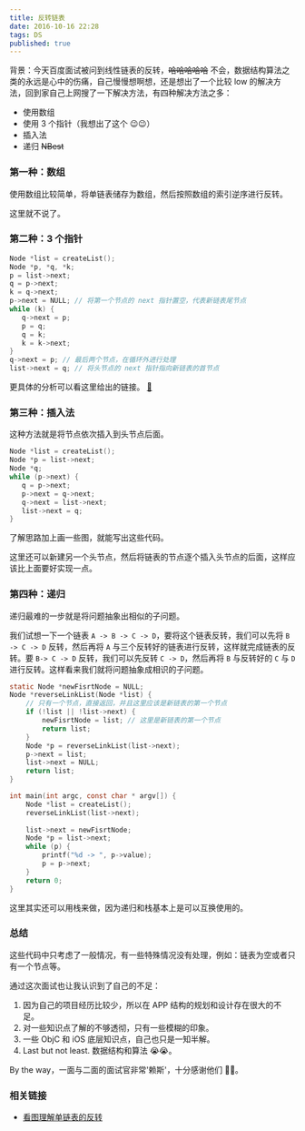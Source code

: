 ```yaml
---
title: 反转链表
date: 2016-10-16 22:28
tags: DS
published: true
---
```


背景：今天百度面试被问到线性链表的反转，~~哈哈哈哈哈~~ 不会，数据结构算法之类的永远是心中的伤痛，自己慢慢想啊想，还是想出了一个比较 low 的解决方法，回到家自己上网搜了一下解决方法，有四种解决方法之多：

<!-- more -->

* 使用数组
* 使用 3 个指针（我想出了这个 😉😉）
* 插入法
* 递归 ~~NBest~~

### 第一种：数组

使用数组比较简单，将单链表储存为数组，然后按照数组的索引逆序进行反转。

这里就不说了。

### 第二种：3 个指针

```c
Node *list = createList();
Node *p, *q, *k;
p = list->next;
q = p->next;
k = q->next;
p->next = NULL; // 将第一个节点的 next 指针置空，代表新链表尾节点
while (k) {
   q->next = p;
   p = q;
   q = k;
   k = k->next;
}
q->next = p; // 最后两个节点，在循环外进行处理
list->next = q; // 将头节点的 next 指针指向新链表的首节点
```
更具体的分析可以看这里给出的链接。 [🔗][1]

### 第三种：插入法

这种方法就是将节点依次插入到头节点后面。

```c
Node *list = createList();
Node *p = list->next;
Node *q;
while (p->next) {
   q = p->next;
   p->next = q->next;
   q->next = list->next;
   list->next = q;
}
```
了解思路加上画一些图，就能写出这些代码。

这里还可以新建另一个头节点，然后将链表的节点逐个插入头节点的后面，这样应该比上面要好实现一点。

### 第四种：递归

递归最难的一步就是将问题抽象出相似的子问题。

我们试想一下一个链表 `A -> B -> C -> D`，要将这个链表反转，我们可以先将 `B -> C -> D` 反转，然后再将 `A` 与三个反转好的链表进行反转，这样就完成链表的反转。要 `B-> C -> D` 反转，我们可以先反转 `C -> D`，然后再将 `B` 与反转好的 `C` 与 `D` 进行反转。这样看来我们就将问题抽象成相识的子问题。

```c
static Node *newFisrtNode = NULL;
Node *reverseLinkList(Node *list) {
    // 只有一个节点，直接返回，并且这里应该是新链表的第一个节点
    if (!list || !list->next) {
        newFisrtNode = list; // 这里是新链表的第一个节点
        return list;
    }
    Node *p = reverseLinkList(list->next);
    p->next = list;
    list->next = NULL;
    return list;
}

int main(int argc, const char * argv[]) {
    Node *list = createList();
    reverseLinkList(list->next);
    
    list->next = newFisrtNode;
    Node *p = list->next;
    while (p) {
        printf("%d -> ", p->value);
        p = p->next;
    }
    return 0;
}
```
这里其实还可以用栈来做，因为递归和栈基本上是可以互换使用的。

### 总结

这些代码中只考虑了一般情况，有一些特殊情况没有处理，例如：链表为空或者只有一个节点等。

通过这次面试也让我认识到了自己的不足：

1. 因为自己的项目经历比较少，所以在 APP 结构的规划和设计存在很大的不足。
2. 对一些知识点了解的不够透彻，只有一些模糊的印象。
3. 一些 ObjC 和 iOS 底层知识点，自己也只是一知半解。
4. Last but not least. 数据结构和算法 😭😭。

By the way，一面与二面的面试官非常'赖斯'，十分感谢他们 🙏🙏。

### 相关链接

* [看图理解单链表的反转][1]

[1]: http://blog.csdn.net/feliciafay/article/details/6841115



